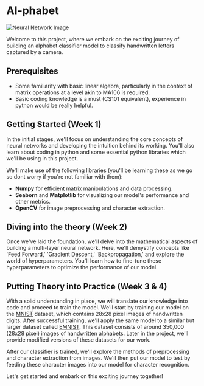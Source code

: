 # AI-phabet

![Neural Network Image](https://i.imgur.com/YkwzdRL.jpg)

Welcome to this project, where we embark on the exciting journey of building an alphabet classifier model to classify handwritten letters captured by a camera.

## Prerequisites

- Some familiarity with basic linear algebra, particularly in the context of matrix operations at a level akin to MA106 is required.
- Basic coding knowledge is a must (CS101 equivalent), experience in python would be really helpful.

## Getting Started (Week 1)

In the initial stages, we'll focus on understanding the core concepts of neural networks and developing the intuition behind its working. You'll also learn about coding in python and some essential python libraries which we'll be using in this project.

We'll make use of the following libraries (you'll be learning these as we go so dont worry if you're not familiar with them):

- **Numpy** for efficient matrix manipulations and data processing.
- **Seaborn** and **Matplotlib** for visualizing our model's performance and other metrics.
- **OpenCV** for image preprocessing and character extraction.

## Diving into the theory (Week 2)

Once we've laid the foundation, we'll delve into the mathematical aspects of building a multi-layer neural network. Here, we'll demystify concepts like 'Feed Forward,' 'Gradient Descent,' 'Backpropagation,' and explore the world of hyperparameters. You'll learn how to fine-tune these hyperparameters to optimize the performance of our model.

## Putting Theory into Practice (Week 3 & 4)

With a solid understanding in place, we will translate our knowledge into code and proceed to train the model. 
We'll start by training our model on the [MNIST](https://www.tensorflow.org/datasets/catalog/mnist) dataset, which contains 28x28 pixel images of handwritten digits. After successful training, we'll apply the same model to a similar but larger dataset called [EMNIST](https://www.kaggle.com/datasets/sachinpatel21/az-handwritten-alphabets-in-csv-format/). This dataset consists of around 350,000 (28x28 pixel) images of handwritten alphabets. Later in the project, we'll provide modified versions of these datasets for our work.

After our classifier is trained, we'll explore the methods of preprocessing and character extraction from images. We'll then put our model to test by feeding these character images into our model for character recognition.

Let's get started and embark on this exciting journey together!

